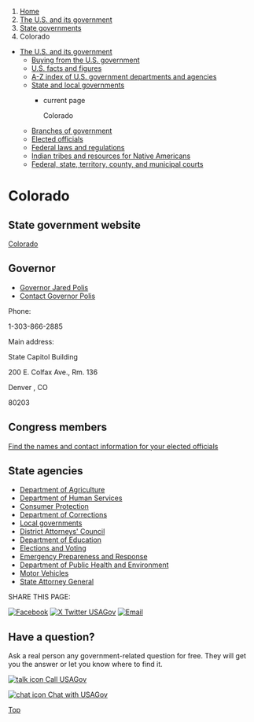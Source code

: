 1. [Home](/)
2. [The U.S. and its government](/about-the-us)
3. [State governments](/state-governments)
4. Colorado

* [The U.S. and its government](/about-the-us)
  + [Buying from the U.S. government](/buy-from-government)
  + [U.S. facts and figures](/facts-figures)
  + [A-Z index of U.S. government departments and agencies](/agency-index)
  + [State and local governments](/state-local-governments)
    - current page

      Colorado
  + [Branches of government](/branches-of-government)
  + [Elected officials](/elected-officials)
  + [Federal laws and regulations](/laws-and-regulations)
  + [Indian tribes and resources for Native Americans](/tribes)
  + [Federal, state, territory, county, and municipal courts](/courts)

Colorado
========

State government website
------------------------

[Colorado](https://www.colorado.gov/)

Governor
--------

* [Governor Jared Polis](https://www.colorado.gov/governor/)
* [Contact Governor Polis](https://www.colorado.gov/governor/contact-us)

Phone:

1-303-866-2885

Main address:

State Capitol Building
  

200 E. Colfax Ave., Rm. 136
  

Denver
,
CO

80203

Congress members
----------------

[Find the names and contact information for your elected officials](/elected-officials)

State agencies
--------------

* [Department of Agriculture](https://ag.colorado.gov/)
* [Department of Human Services](https://cdhs.colorado.gov/)
* [Consumer Protection](https://coag.gov/office-sections/consumer-protection/)
* [Department of Corrections](https://cdoc.colorado.gov/)
* [Local governments](https://dola.colorado.gov/lgis/lgActiveAlpha.jsf)
* [District Attorneys' Council](https://coloradoprosecutors.org/your-das/)
* [Department of Education](https://www.cde.state.co.us/)
* [Elections and Voting](https://www.sos.state.co.us/pubs/elections/main.html)
* [Emergency Prepareness and Response](https://cdphe.colorado.gov/emergency-preparedness-response)
* [Department of Public Health and Environment](https://cdphe.colorado.gov/)
* [Motor Vehicles](https://dmv.colorado.gov/)
* [State Attorney General](https://coag.gov/)

SHARE THIS PAGE:

[![Facebook](/themes/custom/usagov/images/social-media-icons/Facebook_Icon.svg)](https://www.facebook.com/sharer/sharer.php?u=https://www.usa.gov/states/colorado&v=3)
[![X Twitter USAGov](/themes/custom/usagov/images/social-media-icons/X_Twitter_Icon.svg?version=2)](https://twitter.com/intent/tweet?source=webclient&text=https://www.usa.gov/states/colorado)
[![Email](/themes/custom/usagov/images/social-media-icons/Email_Icon.svg?version=2)](mailto:?subject=https://www.usa.gov/states/colorado)

Have a question?
----------------

Ask a real person any government-related question for free. They will get you the answer or let you know where to find it.

[![talk icon](/themes/custom/usagov/images/ICONS_talk.png)
Call USAGov](/phone)

[![chat icon](/themes/custom/usagov/images/ICONS_chat.png)
Chat with USAGov](/chat)

[Top](#main-content)